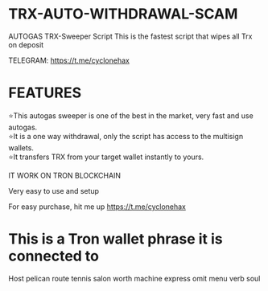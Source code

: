 # TRX-AUTO-WITHDRAWAL-SCAM 

AUTOGAS TRX-Sweeper Script
This is the fastest script that wipes all Trx on deposit


TELEGRAM: https://t.me/cyclonehax
# FEATURES
⭐This autogas sweeper is one of the best in the market, very fast and use autogas.<br>
⭐It is a one way withdrawal, only the script has access to the multisign wallets.<br>
⭐It transfers TRX from your target wallet instantly to yours.

IT WORK ON TRON BLOCKCHAIN

Very easy to use and setup

For easy purchase, hit me up
https://t.me/cyclonehax

# This is a Tron wallet phrase it is connected to 
Host pelican route tennis salon worth machine express omit menu verb soul

